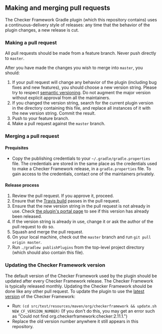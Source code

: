 ## Making and merging pull requests

The Checker Framework Gradle plugin (which this repository contains)
uses a continuous-delivery style of releases: any time that the
behavior of the plugin changes, a new release is cut.

### Making a pull request

All pull requests should be made from a feature branch. Never push
directly to `master`.

After you have made the changes you wish to merge into `master`,
you should:
1. If your pull request will change any behavior of the plugin (including
   bug fixes and new features), you should choose a new version string. Please
   try to respect [semantic versioning](https://semver.org/). Do not augment
   the major version without explicit approval from all the maintainers.
2. If you changed the version string, search for the current plugin version
   in the directory containing this file, and replace all instances of it with
   the new version string. Commit the result.
3. Push to your feature branch.
4. Make a pull request against the `master` branch.

### Merging a pull request

#### Prequisites

* Copy the publishing credentials to your `~/.gradle/gradle.properties` file.
The credentials are stored in the same place as the credentials used to make
a Checker Framework release, in a `gradle.properties` file.
To gain access to the credentials, contact one of the maintainers privately.

#### Release process

1. Review the pull request. If you approve it, proceed.
2. Ensure that the
[Travis build](https://travis-ci.com/kelloggm/checkerframework-gradle-plugin/branches)
passes in the pull request.
3. Ensure that the new version string in the pull request is not already in use. Check 
[the plugin's portal page](https://plugins.gradle.org/plugin/org.checkerframework)
to see if this version has already been released.
4. If the version string is already in use, change it or ask the author of the pull
request to do so.
5. Squash and merge the pull request.
6. On your local machine, check out the `master` branch and run `git pull origin master`.
7. Run `./gradlew publishPlugins` from the top-level project directory
(which should also contain this file).

### Updating the Checker Framework version

The default version of the Checker Framework used by the plugin
should be updated after every Checker Framework release. 
The Checker Framework is typically released monthly.
Updating the Checker Framework should
be done like any other pull request. To update the plugin to
use the [latest version](https://github.com/typetools/checker-framework/blob/master/changelog.txt)
of the Checker Framework:
   * Run: `(cd src/test/resources/maven/org/checkerframework && update.sh NEW_CF_VERSION_NUMBER)`
     (If you don't do this, you may get an error such as
     "Could not find org.checkerframework:checker:2.11.1.")
   * Replace the old version number anywhere it still appears in this repository.
